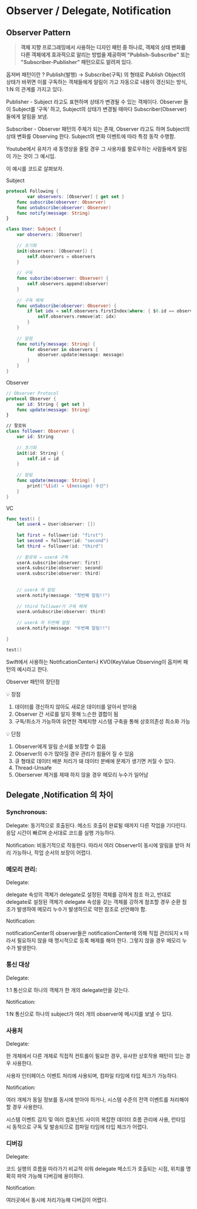 # Observer / Delegate, Notification

## Observer Pattern

> **객체 지향 프로그래밍에서 사용하는 디자인 패턴 중 하나로, 객체의 상태 변화를 다른 객체에게 효과적으로 알리는 방법을 제공하며 "Publish-Subscribe" 또는 "Subscriber-Publisher" 패턴으로도 알려져 있다.**
> 

옵저버 패턴이란 ? Publish(발행) → Subscribe(구독) 의 형태로 Publish Object의 상태가 바뀌면 이를 구독하는 객체들에게 알림이 가고 자동으로 내용이 갱신되는 방식, 1:N 의 관계를 가지고 있다.

Publisher - Subject 라고도 표현하며 상태가 변경될 수 있는 객체이다. Observer 들이 Subject를 ‘구독’ 하고, Subject의 상태가 변경될 때마다 Subscriber(Observer) 들에게 알림을 보냄.

Subscriber - Observer 패턴의 주체가 되는 존재, Observer 라고도 하며 Subject의 상태 변화를 Observing 한다. Subject의 변화 이벤트에 따라 특정 동작 수행함.

Youtube에서 유저가 새 동영상을 올릴 경우 그 사용자를 팔로우하는 사람들에게 알림이 가는 것이 그 예시임.

이 예시를 코드로 살펴보자.

Subject

```swift
protocol Following {
		var observers: [Observer] { get set }
    func subscribe(observer: Observer)
    func unSubscribe(observer: Observer)
    func notify(message: String) 
}

class User: Subject {
	var observers: [Observer]
    
    // 초기화
    init(observers: [Observer]) {
    	self.observers = observers
    }
    
    // 구독
    func subsribe(observer: Observer) {
    	self.observers.append(observer)
    }
    
    // 구독 해제
    func unSubscribe(observer: Observer) {
    	if let idx = self.observers.firstIndex(where: { $0.id == observer.id}) {
        	self.observers.remove(at: idx)
        }
    }
    
    // 알림
    func notify(message: String) {
    	for observer in observers {
        	observer.update(message: message)
        }
    }
}
```

Observer

```swift
// Observer Protocol
protocol Observer {
	var id: String { get set }
    func update(message: String)
}

// 팔로워
class follower: Observer {
	var id: String
    
    // 초기화
    init(id: String) {
    	self.id = id
    }
    
    // 알림
    func update(message: String) {
    	print("\(id) → \(message) 수신")
    }
}
```

VC

```swift
func test() {
	let userA = User(observer: [])
    
    let first = follower(id: "first")
    let second = follower(id: "second")
    let third = follower(id: "third")
    
    // 팔로워 → userA 구독
    userA.subscribe(observer: first)
    userA.subscribe(observer: second)
    userA.subscribe(observer: third)
    
    
    // userA 의 알림
    userA.notify(message: "첫번째 알림!!")
    
    // third follower가 구독 해제
    userA.unSubscribe(observer: third)
    
    // userA 의 두번째 알림
    userA.notify(message: "두번째 알림!!")
    
}

test()
```

Swift에서 사용하는 NotificationCenter나 KVO(KeyValue Observing이 옵저버 패턴의 예시라고 한다.

Observer 패턴의 장단점

<aside>
💡 장점

</aside>

1. 데이터를 갱신하지 않아도 새로운 데이터를 알아서 받아옴
2. Observer 간 서로를 알지 못해 느슨한 결합이 됨
3. 구독/취소가 가능하여 유연한 객체지향 시스템 구축을 통해 상호의존성 최소화 가능

<aside>
💡 단점

</aside>

1. Observer에게 알림 순서를 보장할 수 없음
2. Observer의 수가 많아질 경우 관리가 힘들어 질 수 있음
3. 큐 형태로 데이터 배분 처리가 돼 데이터 분배에 문제가 생기면 커질 수 있다.
4. Thread-Unsafe
5. Oberserver 제거를 제때 하지 않을 경우 메모리 누수가 일어남

## Delegate ,Notification 의 차이

### Synchronous:

Delegate: 동기적으로 호출된다. 메소드 호출이 완료될 때까지 다른 작업을 기다린다. 응답 시간이 빠르며 순서대로 코드를 실행 가능하다.

Notification: 비동기적으로 작동한다. 따라서 여러 Observer이 동시에 알림을 받아 처리 가능하나, 작업 순서의 보장이 어렵다.

### 메모리 관리:

Delegate: 

delegate 속성의 객체가 delegate로 설정된 객체를 강하게 참조 하고, 반대로 delegate로 설정된 객체가 delegate 속성을 갖는 객체를 강하게 참조할 경우 순환 참조가 발생하여 메모리 누수가 발생하므로 약한 참조로 선언해야 함.

Notification: 

notificationCenter의 observer들은 notificationCenter에 의해 직접 관리되지 x 따라서 필요하지 않을 때 명시적으로 등록 해제를 해야 한다. 그렇지 않을 경우 메모리 누수가 발생한다.

### 통신 대상

Delegate: 

1:1 통신으로 하나의 객체가 한 개의 delegate만을 갖는다.

Notification: 

1:N 통신으로 하나의 subject가 여러 개의 observer에 메시지를 보낼 수 있다.

### 사용처

Delegate:

한 개체에서 다른 개체로 직접적 컨트롤이 필요한 경우, 유사한 상호작용 패턴이 있는 경우 사용한다.

사용자 인터페이스 이벤트 처리에 사용되며, 컴파일 타임에 타입 체크가 가능하다. 

Notification: 

여러 개체가 동일 정보를 동시에 받아야 하거나, 시스템 수준의 전역 이벤트를 처리해야 할 경우 사용한다.

시스템 이벤트 감지 및 여러 컴포넌트 사이의 복잡한 데이터 흐름 관리에 사용, 런타임 시 동적으로 구독 및 발송되므로 컴파일 타임에 타입 체크가 어렵다.

### 디버깅

Delegate:

코드 실행의 흐름을 따라가기 비교적 쉬워 delegate 메소드가 호출되는 시점, 위치를 명확히 파악 가능해 디버깅에 용이하다.

Notification: 

여러곳에서 동시에 처리가능해 디버깅이 어렵다.